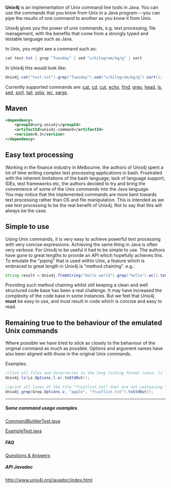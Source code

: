 <b>Unix4j</b> is an implementation of Unix command line tools in Java. You can use the commands that you know from Unix in a Java program---you can pipe the results of one command to another as you know it from Unix.

Unix4j gives you the power of unix commands, e.g. text processing, file management, with the benefits that come from a strongly typed and testable language such as Java.

In Unix, you might see a command such as:
```java
cat test.txt | grep "Tuesday" | sed "s/kilogram/kg/g" | sort 
```

In Unix4j this would look like:
```java
Unix4j.cat("test.txt").grep("Tuesday").sed("s/kilogram/kg/g").sort();
```

Currently supported commands are: 
[cat](http://www.unix4j.org/javadoc/org/unix4j/unix/Cat.html),
[cd](http://www.unix4j.org/javadoc/org/unix4j/unix/Cd.html),
[cut](http://www.unix4j.org/javadoc/org/unix4j/unix/Cut.html),
[echo](http://www.unix4j.org/javadoc/org/unix4j/unix/Echo.html),
[find](http://www.unix4j.org/javadoc/org/unix4j/unix/Find.html),
[grep](http://www.unix4j.org/javadoc/org/unix4j/unix/Grep.html),
[head](http://www.unix4j.org/javadoc/org/unix4j/unix/Head.html),
[ls](http://www.unix4j.org/javadoc/org/unix4j/unix/Ls.html),
[sed](http://www.unix4j.org/javadoc/org/unix4j/unix/Sed.html),
[sort](http://www.unix4j.org/javadoc/org/unix4j/unix/Sort.html),
[tail](http://www.unix4j.org/javadoc/org/unix4j/unix/Tail.html),
[uniq](http://www.unix4j.org/javadoc/org/unix4j/unix/Uniq.html),
[wc](http://www.unix4j.org/javadoc/org/unix4j/unix/Wc.html),
[xargs](http://www.unix4j.org/javadoc/org/unix4j/unix/Xargs.html).

## Maven ##
```xml
<dependency>
	<groupId>org.unix4j</groupId>
	<artifactId>unix4j-command</artifactId>
	<version>0.3</version>
</dependency>
```

## Easy text processing ##
Working in the finance industry in Melbourne, the authors of Unix4j spent a lot of time writing complex text processing applications in bash.  Frustrated with the inherent limitations of the bash language; lack of language support, IDEs, test frameworks etc, the authors decided to try and bring the convenience of some of the Unix commands into the Java language.
<br />
You may notice that the implemented commands are more bent towards text processing rather than OS and file manipulation.  This is intended as we see text processing to be the real benefit of Unix4j.  Not to say that this will always be the case.

## Simple to use ##
Using Unix commands, it is very easy to achieve powerful text processing with very concise expressions.  Achieving the same thing in Java is often very verbose. For Unix4j to be useful it had to be simple to use.  The authors have gone to great lengths to provide an API which hopefully achieves this.
<br />
To emulate the "piping" that is used within Unix, a feature which is embraced to great length in Unix4j is "method chaining". e.g.:
```java
String result = Unix4j.fromString("hello world").grep("hello").wc().toStringResult();
```
Providing such method chaining whilst still keeping a clean and well structured code base has been a real challenge.  It may have increased the complexity of the code base in some instances.  But we feel that Unix4j <b>must</b> be easy to use, and must result in code which is concise and easy to read.

## Remaining true to the behaviour of the emulated Unix commands ##
Where possible we have tried to stick as closely to the behaviour of the original command as much as possible.  Options and argument names have also been aligned with those in the original Unix commands.

Examples:
```java
//list all files and directories in the long listing format (unix: ls -la)
Unix4j.ls(Ls.Options.l.a).toStdOut();

//print all lines of the file "fruitlist.txt" that are not containing "apple" (unix: grep -v apple fruitlist.txt)
Unix4j.grep(Grep.Options.v, "apple", "fruitlist.txt").toStdOut();
```


---

##### Some command usage examples
[CommandBuilderTest.java](blob/master/unix4j-core/unix4j-command/src/test/java/org/unix4j/builder/CommandBuilderTest.java)

[ExampleTest.java](https://github.com/tools4j/unix4j/blob/master/unix4j-examples/src/test/java/org/unix4j/example/ExampleTest.java)

##### FAQ
[Questions & Answers](https://github.com/tools4j/unix4j/issues?utf8=%E2%9C%93&q=is%3Aissue+label%3Aquestion)

##### API Javadoc
http://www.unix4j.org/javadoc/index.html
